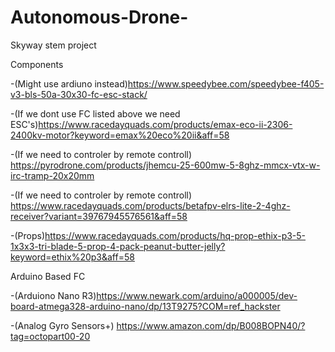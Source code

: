 # Autonomous-Drone-
Skyway stem project 


Components  
  
  -(Might use ardiuno instead)https://www.speedybee.com/speedybee-f405-v3-bls-50a-30x30-fc-esc-stack/ 
  
  -(If we dont use FC listed above we need ESC's)https://www.racedayquads.com/products/emax-eco-ii-2306-2400kv-motor?keyword=emax%20eco%20ii&aff=58 
  
  -(If we need to controler by remote controll) https://pyrodrone.com/products/jhemcu-25-600mw-5-8ghz-mmcx-vtx-w-irc-tramp-20x20mm 
  
  -(If we need to controler by remote controll) https://www.racedayquads.com/products/betafpv-elrs-lite-2-4ghz-receiver?variant=39767945576561&aff=58
  
  -(Props)https://www.racedayquads.com/products/hq-prop-ethix-p3-5-1x3x3-tri-blade-5-prop-4-pack-peanut-butter-jelly?keyword=ethix%20p3&aff=58
  
 Arduino Based FC
 
  -(Arduiono Nano R3)https://www.newark.com/arduino/a000005/dev-board-atmega328-arduino-nano/dp/13T9275?COM=ref_hackster
  
  -(Analog Gyro Sensors+) https://www.amazon.com/dp/B008BOPN40/?tag=octopart00-20 
